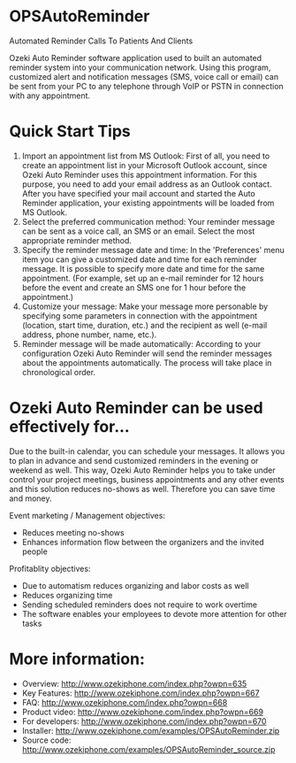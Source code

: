OPSAutoReminder
===============

Automated Reminder Calls To Patients And Clients

Ozeki Auto Reminder software application used to built an automated reminder system into your communication network. Using this program, customized alert and notification messages (SMS, voice call or email) can be sent from your PC to any telephone through VoIP or PSTN in connection with any appointment.

Quick Start Tips
===============
1. Import an appointment list from MS Outlook: First of all, you need to create an appointment list in your Microsoft Outlook account, since Ozeki Auto Reminder uses this appointment information. For this purpose, you need to add your email address as an Outlook contact. After you have specified your mail account and started the Auto Reminder application, your existing appointments will be loaded from MS Outlook.
2. Select the preferred communication method: Your reminder message can be sent as a voice call, an SMS or an email. Select the most appropriate reminder method.
3. Specify the reminder message date and time: In the 'Preferences' menu item you can give a customized date and time for each reminder message. It is possible to specify more date and time for the same appointment. (For example, set up an e-mail reminder for 12 hours before the event and create an SMS one for 1 hour before the appointment.)
4. Customize your message: Make your message more personable by specifying some parameters in connection with the appointment (location, start time, duration, etc.) and the recipient as well (e-mail address, phone number, name, etc.).
5. Reminder message will be made automatically: According to your configuration Ozeki Auto Reminder will send the reminder messages about the appointments automatically. The process will take place in chronological order.

Ozeki Auto Reminder can be used effectively for...
===============
Due to the built-in calendar, you can schedule your messages. It allows you to plan in advance and send customized reminders in the evening or weekend as well. This way, Ozeki Auto Reminder helps you to take under control your project meetings, business appointments and any other events and this solution reduces no-shows as well. Therefore you can save time and money.

Event marketing / Management objectives:
- Reduces meeting no-shows
- Enhances information flow between the organizers and the invited people

Profitablity objectives:
- Due to automatism reduces organizing and labor costs as well
- Reduces organizing time
- Sending scheduled reminders does not require to work overtime
- The software enables your employees to devote more attention for other tasks

More information:
==============
- Overview: http://www.ozekiphone.com/index.php?owpn=635
- Key Features: http://www.ozekiphone.com/index.php?owpn=667
- FAQ: http://www.ozekiphone.com/index.php?owpn=668
- Product video: http://www.ozekiphone.com/index.php?owpn=669
- For developers: http://www.ozekiphone.com/index.php?owpn=670
- Installer: http://www.ozekiphone.com/examples/OPSAutoReminder.zip
- Source code: http://www.ozekiphone.com/examples/OPSAutoReminder_source.zip

